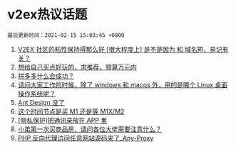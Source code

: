 # v2ex热议话题

`最后更新时间：2021-02-15 15:03:45 +0800`

1. [V2EX 社区的粘性保持得那么好 [很大程度上] 是不是因为 和 域名短、易记有关？](https://www.v2ex.com/t/753340)
1. [想给自己买点好玩的，求推荐，预算万元内](https://www.v2ex.com/t/753313)
1. [拼多多什么会成功？](https://www.v2ex.com/t/753323)
1. [请问大家工作的时候，除了 windows 和 macos 外，用的是哪个 Linux 桌面操作系统呢？](https://www.v2ex.com/t/753283)
1. [Ant Design 没了](https://www.v2ex.com/t/753353)
1. [这个时间节点是买 M1 还是等 M1X/M2](https://www.v2ex.com/t/753345)
1. [[隐私保护]把通讯录放在 APP 里](https://www.v2ex.com/t/753293)
1. [小弟第一次买商品房，请问各位大佬需要注意什么？](https://www.v2ex.com/t/753324)
1. [PHP 反向代理访问任意网站源码来了_Any-Proxy](https://www.v2ex.com/t/753315)

